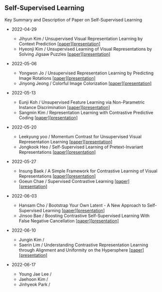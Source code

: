 ## Self-Supervised Learning
Key Summary and Description of Paper on Self-Supervised Learning

* 2022-04-29
  * Jihyun Kim / Unsupervised Visual Representation Learning by Context Prediction [[paper]](https://www.cv-foundation.org/openaccess/content_iccv_2015/html/Doersch_Unsupervised_Visual_Representation_ICCV_2015_paper.html)[[presentation]](https://github.com/dudwojae/NeverMind_DMQA/blob/main/Self-Supervised%20Learning/20220429/%5B20220429%5DUnsupervised_Visual_Representation_Learning_by_Context_Prediction_Jihyun.pdf)
  * Hyeonji Kim / Unsupervised Learning of Visual Representations by Solving Jigsaw Puzzles [[paper]](https://openreview.net/forum?id=rkZG6Kbd-B)[[presentation]](https://github.com/dudwojae/NeverMind_DMQA/blob/main/Self-Supervised%20Learning/20220429/%5B20220429%5DUnsupervised%20Learning%20of%20Visual%20Representations%20by%20Solving%20Jigsaw%20Puzzles%20(ECCV%202016).pdf)
  
* 2022-05-06
  * Yongwon Jo / Unsupervised Representation Learning by Predicting Image Rotations [[paper]](https://openreview.net/forum?id=S1v4N2l0-)[[presentation]](https://github.com/dudwojae/NeverMind_DMQA/blob/main/Self-Supervised%20Learning/20220506/%5B20220506%5DUnsupervised%20Representation%20Learning%20by%20Predicting%20Image%20Rotation.pdf)
  * Jinyong Jeong / Colorful Image Colorization [[paper]](https://openreview.net/forum?id=SJelOQCq)[[presentation]](https://github.com/dudwojae/NeverMind_DMQA/blob/main/Self-Supervised%20Learning/20220506/%5B20220506%5DColorful%20Image%20Colorization.pdf)

* 2022-05-13
  * Eunji Koh / Unsupervised Feature Learning via Non-Parametric Instance Discrimination [[paper]](https://openaccess.thecvf.com/content_cvpr_2018/html/Wu_Unsupervised_Feature_Learning_CVPR_2018_paper.html)[[presentation]](https://github.com/dudwojae/NeverMind_DMQA/blob/main/Self-Supervised%20Learning/20220513/%5B20220513%5DUnsupervised%20Feature%20Learning%20via%20Non-Parametric%20Instance%20Discrimination.pdf)
  * Sangmin Kim / Representation Learning with Contrastive Predictive Coding [[paper]](https://ui.adsabs.harvard.edu/abs/2018arXiv180703748V/abstract)[[presentation]](https://github.com/dudwojae/NeverMind_DMQA/blob/main/Self-Supervised%20Learning/20220513/%5B20220513%5DRepresentation%20Learning%20with%20Contrastive%20Predictive%20Coding.pdf)

* 2022-05-20
  * Leekyung yoo / Momentum Contrast for Unsupervised Visual Representation Learning [[paper]](https://openaccess.thecvf.com/content_CVPR_2020/html/He_Momentum_Contrast_for_Unsupervised_Visual_Representation_Learning_CVPR_2020_paper.html)[[presentation]](https://github.com/dudwojae/NeverMind_DMQA/blob/main/Self-Supervised%20Learning/20220520/%5B20220520%5DMomentum%20Contrast%20for%20Unsupervised%20Visual%20Representation%20Learning.pdf)
  * Jongkook Heo / Self-Supervised Learning of Pretext-Invariant Representations [[paper]](https://openaccess.thecvf.com/content_CVPR_2020/html/Misra_Self-Supervised_Learning_of_Pretext-Invariant_Representations_CVPR_2020_paper.html)[[presentation]](https://github.com/dudwojae/NeverMind_DMQA/blob/main/Self-Supervised%20Learning/20220520/%5B20220520%5DSelf-Supervised%20Learning%20of%20Pretext-Invariant%20Representations.pdf)

* 2022-05-27
  * Insung Baek / A Simple Framework for Contrastive Learning of Visual Representations [[paper]](http://proceedings.mlr.press/v119/chen20j.html)[[presentation]](https://github.com/dudwojae/NeverMind_DMQA/blob/main/Self-Supervised%20Learning/20220527/%5B20220527%5DA%20Simple%20Framework%20for%20Contrastive%20Learning%20of%20Visual%20Representation(SimCLR).pdf)
  * Goeun Chae / Supervised Contrastive Learning [[paper]](https://proceedings.neurips.cc/paper/2020/hash/d89a66c7c80a29b1bdbab0f2a1a94af8-Abstract.html)[[presentation]](https://github.com/dudwojae/NeverMind_DMQA/blob/main/Self-Supervised%20Learning/20220527/%5B20220527%5DSupervised%20Contrastive%20Learning.pdf)

* 2022-06-03
  * Hansam Cho / Bootstrap Your Own Latent - A New Approach to Self-Supervised Learning [[paper]](https://proceedings.neurips.cc/paper/2020/hash/f3ada80d5c4ee70142b17b8192b2958e-Abstract.html)[[presentation]](https://github.com/dudwojae/NeverMind_DMQA/blob/main/Self-Supervised%20Learning/20220603/%5B20220603%5DBootstrap%20Your%20Own%20Latent%20A%20New%20Approach%20to%20Self-Supervised%20Learning.pdf)
  * Jinsoo Bae / Boosting Contrastive Self-Supervised Learning With False Negative Cancellation [[paper]](https://openaccess.thecvf.com/content/WACV2022/html/Huynh_Boosting_Contrastive_Self-Supervised_Learning_With_False_Negative_Cancellation_WACV_2022_paper.html)[[presentation]](https://github.com/dudwojae/NeverMind_DMQA/blob/main/Self-Supervised%20Learning/20220603/%5B20220603%5DBoosting%20Contrastive%20Self-Supervised%20Learning%20with%20False%20Negative%20Cancellation.pdf)

* 2022-06-10
  * Jungin Kim /
  * Saerin Lim / Understanding Contrastive Representation Learning through Alignment and Uniformity on the Hypersphere [[paper]](http://proceedings.mlr.press/v119/wang20k.html)[[presentation]](https://github.com/dudwojae/NeverMind_DMQA/blob/main/Self-Supervised%20Learning/20220610/%5B20220610%5DUnderstanding%20Contrastive%20Representation%20Learning%20through%20Alignment%20and%20Uniformity%20on%20the%20Hypersphere.pdf)
  
* 2022-06-17
  * Young Jae Lee /
  * Jaehoon Kim / 
  * Jinhyeok Park /
